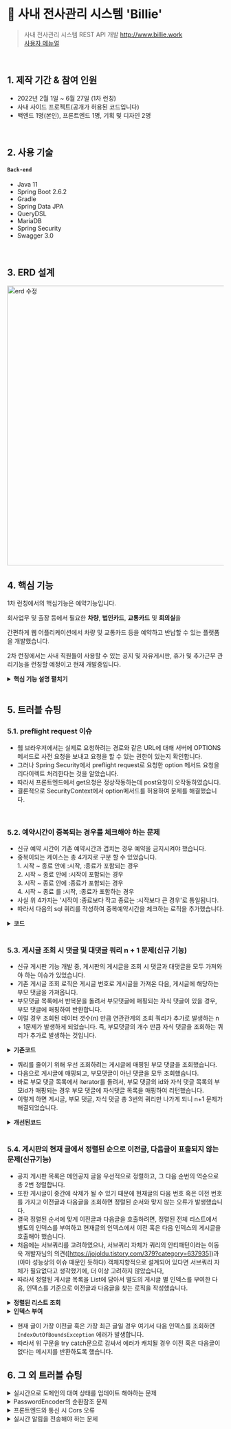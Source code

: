 # :pushpin: 사내 전사관리 시스템 'Billie'
> 사내 전사관리 시스템 REST API 개발
> http://www.billie.work  
> [사용자 메뉴얼](http://www.billie.work/manual)

</br>

## 1. 제작 기간 & 참여 인원
- 2022년 2월 1일 ~ 6월 27일 (1차 런칭)
- 사내 사이드 프로젝트(공개가 허용된 코드입니다)
- 백엔드 1명(본인), 프론트엔드 1명, 기획 및 디자인 2명

</br>

## 2. 사용 기술
#### `Back-end`
  - Java 11
  - Spring Boot 2.6.2
  - Gradle
  - Spring Data JPA
  - QueryDSL
  - MariaDB
  - Spring Security
  - Swagger 3.0

</br>

## 3. ERD 설계
<img width="650" alt="erd 수정" src="https://user-images.githubusercontent.com/73572543/174931878-7d99052e-15be-4436-8b20-57f71874c22d.png">


## 4. 핵심 기능
1차 런칭에서의 핵심기능은 예약기능입니다. 

회사업무 및 출장 등에서 필요한 **차량**, **법인카드**, **교통카드** 및 **회의실**을 

간편하게 웹 어플리케이션에서 차량 및 교통카드 등을 예약하고 반납할 수 있는 플랫폼을 개발했습니다.

2차 런칭에서는 사내 직원들이 사용할 수 있는 공지 및 자유게시판, 휴가 및 추가근무 관리기능을 런칭할 예정이고 현재 개발중입니다.

<details>
<summary><b>핵심 기능 설명 펼치기</b></summary>
<div markdown="1">

### 4.1. Spring Security와 JWT를 활용한 로그인 및 회원가입
- **jwt 토큰 생성** :pushpin: [코드 확인](https://github.com/skysamer/billie-springboot/blob/master/src/main/java/com/lab/smartmobility/billie/config/JwtTokenProvider.java)
  
  - 로그인 시 DB정보가 일치할 경우 이메일 및 권한정보와 설정파일에 저장된 secretKey로 jwt 토큰을 생성합니다.
  - secretKey는 애플리케이션 구동 시, Base64방식으로 인코딩하여 초기화합니다.
  - 생성된 토큰을 헤더에 넣어 응답값과 같이 전송합니다.
  
 
- **jwt 토큰 검증** :pushpin: [코드 확인](https://github.com/skysamer/billie-springboot/blob/master/src/main/java/com/lab/smartmobility/billie/config/JwtAuthenticationFilter.java)
  
  - jwt 토큰을 검증하는 커스텀 filter를 적용합니다.
  - 로그인이 필요한 api를 요청할 경우, GenericFilterBean을 상속받은 jwtFilter클래스에서 토큰을 검증합니다.
  - 토큰이 유효할경우, 토큰에서 사용자정보를 추출하여 SecurityContextHolder 객체에 인증정보를 저장합니다.
  
### 4.2. 승인기능
- **부서장과 관리자의 법인카드 사용 승인 기능** :pushpin: [코드 확인](https://github.com/skysamer/billie-springboot/blob/master/src/main/java/com/lab/smartmobility/billie/service/CorporationCardService.java)
  - 법인카드는 일반직원이 함부로 사용할 수 없습니다. 반드시 부서장 및 관리부의 승인을 받아야합니다.
  - 법인카드 사용을 신청할 경우, 자신이 속한 부서의 부서장에게 승인요청 및 실시간 알림이 전송됩니다.
  - 부서장이 사용을 승인할 경우 다시 관리부에게 승인 요청이 전송되고, 관리부가 최종적으로 승인하면 승인 플로우가 종료되고 예약 일정에 노출됩니다.
  - 부서장이 신청하면 바로 관리부에게 승인요청이 전송됩니다. 

</div>
</details>

</br>
  

## 5. 트러블 슈팅

### 5.1. preflight request 이슈
- 웹 브라우저에서는 실제로 요청하려는 경로와 같은 URL에 대해 서버에 OPTIONS 메서드로 사전 요청을 보내고 요청을 할 수 있는 권한이 있는지 확인합니다.
- 그러나 Spring Security에서 preflight request로 요청한 option 메서드 요청을 리다이렉트 처리한다는 것을 알았습니다.
- 따라서 프론트엔드에서 get요청은 정상작동하는데 post요청이 오작동하였습니다.
- 결론적으로 SecurityContext에서 option메서드를 허용하여 문제를 해결했습니다.

</br>

### 5.2. 예약시간이 중복되는 경우를 체크해야 하는 문제
- 신규 예약 시간이 기존 예약시간과 겹치는 경우 예약을 금지시켜야 했습니다.
- 중복이되는 케이스는 총 4가지로 구분 할 수 있었습니다.  
      1. 시작 ~ 종료 안에 :시작, :종료가 포함되는 경우  
      2. 시작 ~ 종료 안에 :시작이 포함되는 경우  
      3. 시작 ~ 종료 안에 :종료가 포함되는 경우  
      4. 시작 ~ 종료 를 :시작, :종료가 포함하는 경우  
- 사실 위 4가지는 '시작이 :종료보다 작고 종료는 :시작보다 큰 경우'로 통일됩니다.
- 따라서 다음의 sql 쿼리를 작성하여 중복예약시간을 체크하는 로직을 추가했습니다.

<details>
<summary><b>코드</b></summary>
<div markdown="1">

~~~sql
  
SELECT
	count(*) cnt
FROM
	`table`
WHERE
	`start` < :end
	AND
	`end` > :start
  
~~~

</div>
</details>

</br>

### 5.3. 게시글 조회 시 댓글 및 대댓글 쿼리 n + 1 문제(신규 기능)
- 신규 게시판 기능 개발 중, 게시판의 게시글을 조회 시 댓글과 대댓글을 모두 가져와야 하는 이슈가 있었습니다.
- 기존 게시글 조회 로직은 게시글 번호로 게시글을 가져온 다음, 게시글에 해당하는 부모 댓글을 가져옵니다.
- 부모댓글 목록에서 반복문을 돌려서 부모댓글에 매핑되는 자식 댓글이 있을 경우, 부모 댓글에 매핑하여 반환합니다.
- 이럴 경우 조회된 데이터 갯수(n) 만큼 연관관계의 조회 쿼리가 추가로 발생하는 n + 1문제가 발생하게 되었습니다. 즉, 부모댓글의 개수 만큼 자식 댓글을 조회하는 쿼리가 추가로 발생하는 것입니다.

<details>
<summary><b>기존코드</b></summary>
<div markdown="1">

~~~java
  
public BoardDetailsForm getBoard(Long id){
        BoardDetailsForm boardDetailsForm = jpaQueryFactory
                .select(Projections.fields(BoardDetailsForm.class, board.id, board.title, board.content,
                        board.createdAt, board.modifiedAt, board.views, board.likes, board.replyCnt, board.isAnonymous,
                        board.staff.staffNum, board.staff.name))
                .from(board)
                .where(board.id.eq(id))
                .fetchFirst();
        if(boardDetailsForm == null){
            return null;
        }

        List<ReplyResponseForm> replyList = getReplyList(id);

        replyList.forEach(replyResponseForm -> {
            List<NestedReplyResponseForm> children = jpaQueryFactory.select(Projections.fields(NestedReplyResponseForm.class,
                    reply.id, reply.staff.staffNum, reply.staff.name, reply.content, reply.createdAt, reply.modifiedAt, reply.isAnonymous))
                    .from(reply)
                    .where(reply.parent.id.eq(replyResponseForm.getId())
                            .and(reply.board.id.eq(id))
                    )
                    .fetch();
            replyResponseForm.addChildren(children);
        });

        boardDetailsForm.addReply(replyList);
        return boardDetailsForm;
    }

    private List<ReplyResponseForm> getReplyList(Long id){
        return jpaQueryFactory
                .select(Projections.fields(ReplyResponseForm.class, reply.parent.id, reply.id, reply.content,
                        reply.createdAt, reply.modifiedAt, reply.staff.staffNum, reply.staff.name, reply.isAnonymous))
                .from(reply)
                .where(reply.board.id.eq(id)
                        .and(reply.parent.id.isNull())
                )
                .orderBy(reply.id.asc())
                .fetch();
    }
  
~~~

</div>
</details>

- 쿼리를 줄이기 위해 우선 조회하려는 게시글에 매핑된 부모 댓글을 조회했습니다.
- 다음으로 게시글에 매핑되고, 부모댓글이 아닌 댓글을 모두 조회했습니다.
- 바로 부모 댓글 목록에서 iterator를 돌려서, 부모 댓글의 id와 자식 댓글 목록의 부모id가 매핑되는 경우 부모 댓글에 자식댓글 목록을 매핑하여 리턴했습니다.
- 이렇게 하면 게시글, 부모 댓글, 자식 댓글 총 3번의 쿼리만 나가게 되니 n+1 문제가 해결되었습니다.

<details>
<summary><b>개선된코드</b></summary>
<div markdown="1">

~~~java
  
public BoardDetailsForm getBoard(Long id){
        BoardDetailsForm boardDetailsForm = jpaQueryFactory
                .select(Projections.fields(BoardDetailsForm.class, board.id, board.title, board.content,
                        board.createdAt, board.modifiedAt, board.views, board.likes, board.replyCnt, board.isAnonymous,
                        board.staff.staffNum, board.staff.name))
                .from(board)
                .where(board.id.eq(id))
                .fetchFirst();
        if(boardDetailsForm == null){
            return null;
        }

        List<ReplyResponseForm> replyList = getReplyList(id);

        List<NestedReplyResponseForm> childrenReplyList = jpaQueryFactory.select(Projections.fields(NestedReplyResponseForm.class,
                        reply.parent.id.as("parentId"), reply.id, reply.staff.staffNum, reply.staff.name,
                        reply.content, reply.createdAt, reply.modifiedAt, reply.isAnonymous))
                .from(reply)
                .where(reply.parent.id.isNotNull()
                        .and(reply.board.id.eq(id))
                )
                .fetch();

        replyList.forEach(parent -> {
                            parent.addChildren(childrenReplyList.stream()
                                    .filter(child -> child.getParentId().equals(parent.getId()))
                                    .collect(Collectors.toList()));
                        });

        boardDetailsForm.addReply(replyList);
        return boardDetailsForm;
    }

    private List<ReplyResponseForm> getReplyList(Long id){
        return jpaQueryFactory
                .select(Projections.fields(ReplyResponseForm.class, reply.parent.id, reply.id, reply.content,
                        reply.createdAt, reply.modifiedAt, reply.staff.staffNum, reply.staff.name, reply.isAnonymous))
                .from(reply)
                .where(reply.board.id.eq(id)
                        .and(reply.parent.id.isNull())
                )
                .orderBy(reply.id.asc())
                .fetch();
    }
  
~~~

</div>
</details>

</br>
	
### 5.4. 게시판의 현재 글에서 정렬된 순으로 이전글, 다음글이 표출되지 않는 문제(신규기능)
- 공지 게시판 목록은 메인공지 글을 우선적으로 정렬하고, 그 다음 순번의 역순으로 총 2번 정렬합니다.
- 또한 게시글이 중간에 삭제가 될 수 있기 때문에 현재글의 다음 번호 혹은 이전 번호를 가지고 이전글과 다음글을 조회하면 정렬된 순서와 맞지 않는 오류가 발생했습니다.
- 결국 정렬된 순서에 맞게 이전글과 다음글을 호출하려면, 정렬된 전체 리스트에서 별도의 인덱스를 부여하고 현재글의 인덱스에서 이전 혹은 다음 인덱스의 게시글을 호출해야 했습니다.
- 처음에는 서브쿼리를 고려하였으나, 서브쿼리 자체가 쿼리의 안티패턴이라는 이동욱 개발자님의 의견([https://jojoldu.tistory.com/379?category=637935])과(아마 성능상의 이슈 때문인 듯하다) 객체지향적으로 설계되어 있다면 서브쿼리 자체가 필요없다고 생각했기에, 더 이상 고려하지 않았습니다,
- 따라서 정렬된 게시글 목록을 List에 담아서 별도의 게시글 별 인덱스를 부여한 다음, 인덱스를 기준으로 이전글과 다음글을 찾는 로직을 작성했습니다.

<details>
<summary><b>정렬된 리스트 조회</b></summary>
<div markdown="1">

~~~java
  
public List<AnnouncementDetailsForm> getListOrderByIsMainAndId(){
        return jpaQueryFactory
                .select(Projections.fields(AnnouncementDetailsForm.class, announcement.id, announcement.title,
                        announcement.content, announcement.isMain, announcement.type,
                        announcement.createdAt, announcement.modifiedAt, announcement.likes, announcement.views))
                .from(announcement)
                .orderBy(announcement.isMain.desc(), announcement.id.desc())
                .fetch();
}
  
~~~

</div>
</details>
	
<details>
<summary><b>인덱스 부여</b></summary>
<div markdown="1">

~~~java
  
public AnnouncementDetailsForm movePrev(Long id){
        List<AnnouncementDetailsForm> list = announcementRepositoryImpl.getListOrderByIsMainAndId();
        AnnouncementDetailsForm result = new AnnouncementDetailsForm();
        for(int i=0; i<list.size(); i++){
            try{
                if(list.get(i).getId().equals(id)){
                    result = list.get(i + 1);
                    break;
                }
            }catch (IndexOutOfBoundsException e){
                return null;
            }
        }

        addFilename(result);
        announcementRepositoryImpl.updateViewsCount(result.getId());
        return result;
    }
  
~~~

</div>
</details>

- 현재 글이 가장 이전글 혹은 가장 최근 글일 경우 여기서 다음 인덱스를 조회하면 `IndexOutOfBoundsException` 에러가 발생합니다.
- 따라서 위 구문을 try catch문으로 감싸서 에러가 캐치될 경우 이전 혹은 다음글이 없다는 메시지를 반환하도록 했습니다.


## 6. 그 외 트러블 슈팅
<details>
<summary>실시간으로 도메인의 대여 상태를 업데이트 해야하는 문제</summary>
<div markdown="1">

- 차량 및 교통카드는 매 30분 단위로 예약할 수 있습니다.
- 예약시간에 돌입하면 대여한 차량 또는 교통카드는 대여상태가 대여중으로 변해야 했습니다.
- 실시간으로 30분마다 체크되어 대여상태를 변경해야 했고, 각 도메인을 관리하는 테이블은 row수가 많지 않았으므로 간편한 spring scheduler를 활용하여 대여상태를 변경해주었습니다.

</div>
</details>

<details>
<summary>PasswordEncoder의 순환참조 문제</summary>
<div markdown="2">

- SecurityConfig 클래스에 PasswordEncoder 객체의 빈을 등록했더니, UserDetailsService 객체와 순환참조 오류를 일으켰습니다.
- 원인은 SecurityConfig 객체에서 UserDetailsService의 의존성을 주입받고, UserDetailsService에서도 SecurityConfig에서 빈을 등록한 PasswordEncoder의 의존성을 주입받고 있기 때문에 발생한 이슈였습니다.
- 그래서 별도의 설정파일을 생성하고 여기에 passwordEncoder의 빈을 등록하여 순환참조 오류를 해결했습니다.

</div>
</details>

<details>
<summary>프론트엔드와 통신 시 Cors 오류</summary>
<div markdown="3">

- 모바일 앱이 아닌 웹 프론트엔드와의 첫 협업이었기에 여러가지 어려움이 있었는데 그 중 하나가 Cors 이슈였습니다.
- 처음에는 @CrossOrigin 어노테이션을 활용하여 제어했으나, 이후에는 WebMvcConfigurer 인터페이스를 상속받은 config파일을 생성하여 Cors 이슈를 해결했습니다.

</div>
</details>
	
<details>
<summary>실시간 알림을 전송해야 하는 문제</summary>
<div markdown="3">

- 법인카드의 승인상태가 변경되었을 경우, 해당하는 유저에게 실시간으로 알림을 보내야 했습니다.
- 간단한 기능에 polling을 사용하는 것은 불필요한 http 오버헤드를 발생시킬 여지가 있으므로 고려하지 않았습니다.
- WebSocket을 활용할 수도 있었지만 서버에서만 단방향으로 데이터를 전송하면 충분했으므로, 단방향 통신인 sse를 사용했습니다.

</div>
</details>

</br>

<!-- ## 7. 리팩토링
### 7.1. 날짜와 시간을 다루는 로직의 개별 클래스화
- 특정 오브젝트를 예약하고 반납하는 기능이 핵심 기능이었기에 시간과 날짜를 다루는 로직이 매우 많았습니다.
- 가령, String으로 들어온 날짜 형식의 문자열을 LocalDate 혹은 시간까지 필요할 경우 LocalDateTime으로 변환하는 로직이나 기준 연월로 해당 월의 시작일과 종료일을 계산하는 로직이 그러했습니다.
- 원래는 각 도메인 별 서비스 단에 이러한 날짜 제어 로직을 전부 집어 넣었지만 이러한 설계방식이 단일책임원칙(SRP)을 위배한다는 사실을 깨달았습니다.
- 따라서 날짜 제어를 다루는 dateTimeUtil 클래스를 추가하고 각 메서드 별로 분기하여 필요한 날짜 제어 로직을 추가했습니다.

### 7.2. setter 함수의 제거
- 시작 당시에는 별 생각없이 각 도메인마다 getter, setter 함수를 추가하고 setter 함수로 속성값을 변경하는 로직을 짰습니다.
- 그러나 이러한 설계방식은 개방-폐쇄원칙(OCP)을 위배한다는 사실을 알았습니다. 곳곳에서 원인모를 변경이 발생할 수 있기 때문입니다.
- 따라서, setter함수를 제거하고 도메인 내부에 변경을 위한 메서드를 생성하여 이 메서드를 통해서만 속성값을 수정할 수 있도록 변경했습니다.
- 현재 전부 변경하지는 못했고 지속적으로 변경 중에 있는 작업 내용입니다.
  
### 7.3. 주석제거 및 네이밍 컨벤션의 통일성
- 주석은 소스코드에 영향을 미치지 않는다는 점이 오히려 코드 전체에 악영향을 미칠수 있다는 것을 깨닫고 최대한 제거하려 했습니다
- 메서드위에 있는 큰 주석은 남기되, 메서드 안에 존재하는 자잘한 주석은 최대한 제거하고 네이밍컨벤션을 더욱 신경써서 코드 자체가 설계문서로 활용될 수 있도록 했습니다.
  

### 7.4. 실시간 알림 전송 및 알림 데이터 저장 로직을 이벤트 리스너로 제어
- 법인카드 및 승인 절차에는 실시간 알림 전송로직이 포함되어 있었습니다.
- 그러나 법인카드 서비스단의 각 승인 로직 메서드에 알림관련 로직이 포함되어 있는 것은 단일책임원칙에 위배된다고 생각했습니다.
- 따라서 위 로직을 이벤트 리스너로 제어해서 처리했습니다.
	

### 7.5. 클래스를 각 역할 별로 세분화
- 기존에는 차량, 교통카드, 법인카드, 회의실 4개의 도메인 별로만 클래스가 분리되어있었습니다.
- 이러다보니 각 클래스의 길이가 많게는 600줄이상 되는 경우도 있었습니다.
- 따라서 각 클래스를 역할에 맞게 좀 더 세분화하여 클래스를 나누었습니다.
- 가령, 법인카드의 경우 법인카드, 법인카드 예약, 법인카드 승인, 법인카드 반납의 4가지 역할로 세분하여 클래스를 재설계했습니다.

### 7.6. url의 간소화 및 각 api를 restful 하도록 설계(신규기능 건)
- http에 대해 지속적으로 공부하면서 좀 더 restful한 설계에 대해 고민했습니다.
- url에는 리소스만 표현해야하고 구체적 행위는 http 메서드로 제어해야 한다는 것을 배웠습니다.
- 또한 모두 200 상태코드를 반환하는 것이 아닌 상황에 따라 적절한 http 상태 코드를 반환해야 한다는 것을 배웠습니다.
- 가령, 클라이언트쪽 오류를 캐치하여 적절한 400에러를 반환하고, 201 혹은 204를 상황에 맞게 사용하는 것입니다.
- 따라서 신규 기능은 이러한 설계원칙을 고려하여 개발중이고, 이후 기존 기능또한 리팩토링할 예정입니다. -->
    
</br>


